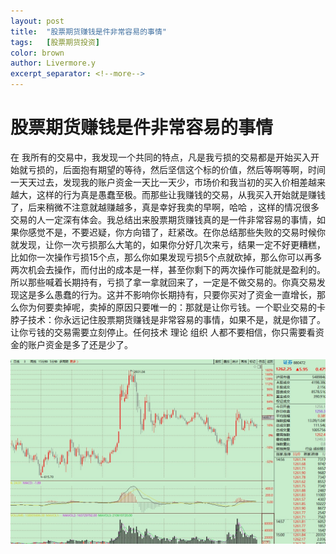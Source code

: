 ```yaml
---
layout: post
title:  "股票期货赚钱是件非常容易的事情"
tags:	[股票期货投资] 
color: brown
author: Livermore.y
excerpt_separator: <!--more-->
---
```


# 股票期货赚钱是件非常容易的事情

在 我所有的交易中，我发现一个共同的特点，凡是我亏损的交易都是开始买入开始就亏损的，后面抱有期望的等待，然后坚信这个标的价值，然后等啊等啊，时间一天天过去，发现我的账户资金一天比一天少，市场价和我当初的买入价相差越来越大，这样的行为真是愚蠢至极。而那些让我赚钱的交易，从我买入开始就是赚钱了，后来稍微不注意就越赚越多，真是幸好我卖的早啊，哈哈 ，这样的情况很多交易的人一定深有体会。我总结出来股票期货赚钱真的是一件非常容易的事情，如果你感觉不是，不要迟疑，你方向错了，赶紧改。在你总结那些失败的交易时候你就发现，让你一次亏损那么大笔的，如果你分好几次来亏，结果一定不好更糟糕，比如你一次操作亏损15个点，那么你如果发现亏损5个点就砍掉，那么你可以再多两次机会去操作，而付出的成本是一样，甚至你剩下的两次操作可能就是盈利的。所以那些喊着长期持有，亏损了拿一拿就回来了，一定是不做交易的。你真交易发现这是多么愚蠢的行为。这并不影响你长期持有，只要你买对了资金一直增长，那么你为何要卖掉呢，卖掉的原因只要唯一的：那就是让你亏钱。一个职业交易的卡脖子技术：你永远记住股票期货赚钱是非常容易的事情，如果不是，就是你错了。让你亏钱的交易需要立刻停止。任何技术 理论 组织 人都不要相信，你只需要看资金的账户资金是多了还是少了。

<p>
<img    src="/assets/img/zhengquan.JPG" alt="证券指数图">
<p/>
